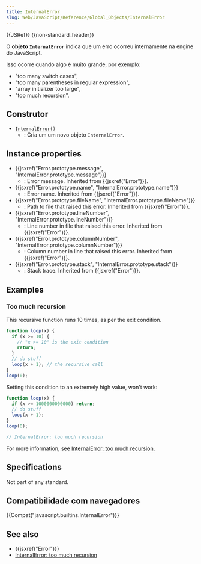 ```yaml
---
title: InternalError
slug: Web/JavaScript/Reference/Global_Objects/InternalError
---
```


{{JSRef}} {{non-standard_header}}

O **objeto** **`InternalError`** indica que um erro ocorreu internamente na engine do JavaScript.

Isso ocorre quando algo é muito grande, por exemplo:

- "too many switch cases",
- "too many parentheses in regular expression",
- "array initializer too large",
- "too much recursion".

## Construtor

- [`InternalError()`](/pt-BR/docs/Web/JavaScript/Reference/Global_Objects/InternalError/InternalError)
  - : Cria um um novo objeto `InternalError`.

## Instance properties

- {{jsxref("Error.prototype.message", "InternalError.prototype.message")}}
  - : Error message. Inherited from {{jsxref("Error")}}.
- {{jsxref("Error.prototype.name", "InternalError.prototype.name")}}
  - : Error name. Inherited from {{jsxref("Error")}}.
- {{jsxref("Error.prototype.fileName", "InternalError.prototype.fileName")}}
  - : Path to file that raised this error. Inherited from {{jsxref("Error")}}.
- {{jsxref("Error.prototype.lineNumber", "InternalError.prototype.lineNumber")}}
  - : Line number in file that raised this error. Inherited from {{jsxref("Error")}}.
- {{jsxref("Error.prototype.columnNumber", "InternalError.prototype.columnNumber")}}
  - : Column number in line that raised this error. Inherited from {{jsxref("Error")}}.
- {{jsxref("Error.prototype.stack", "InternalError.prototype.stack")}}
  - : Stack trace. Inherited from {{jsxref("Error")}}.

## Examples

### Too much recursion

This recursive function runs 10 times, as per the exit condition.

```js
function loop(x) {
  if (x >= 10) {
    // "x >= 10" is the exit condition
    return;
  }
  // do stuff
  loop(x + 1); // the recursive call
}
loop(0);
```

Setting this condition to an extremely high value, won't work:

```js example-bad
function loop(x) {
  if (x >= 1000000000000) return;
  // do stuff
  loop(x + 1);
}
loop(0);

// InternalError: too much recursion
```

For more information, see [InternalError: too much recursion.](/pt-BR/docs/Web/JavaScript/Reference/Errors/Too_much_recursion)

## Specifications

Not part of any standard.

## Compatibilidade com navegadores

{{Compat("javascript.builtins.InternalError")}}

## See also

- {{jsxref("Error")}}
- [InternalError: too much recursion](/pt-BR/docs/Web/JavaScript/Reference/Errors/Too_much_recursion)
